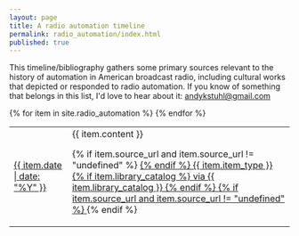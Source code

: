 ```yaml
---
layout: page
title: A radio automation timeline
permalink: radio_automation/index.html
published: true
---
```


This timeline/bibliography gathers some primary sources relevant to the history of automation in American broadcast radio, including cultural works that depicted or responded to radio automation. If you know of something that belongs in this list, I'd love to hear about it: [andykstuhl@gmail.com](mailto::andykstuhl@gmail.com)

<table class="timeline">
<tbody>
{% for item in site.radio_automation %}
  <tr>
    <td>
      <a href="{{ item.url }}">
        {{ item.date | date: "%Y" }}
      </a>
    </td>
    <td>
      {{ item.content }}
      <p>
      {% if item.source_url and item.source_url != "undefined" %}
        <a target="_blank" href="{{ item.source_url }}">
      {% endif %}
          {{ item.item_type }}
          {% if item.library_catalog %}
            via {{ item.library_catalog }}
          {% endif %}
      {% if item.source_url and item.source_url != "undefined" %}
        </a>
      {% endif %}
      </p>
    </td>
  </tr>
{% endfor %}
</tbody>
</table>

